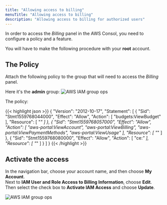 ```yaml
---
title: "Allowing access to billing"
menuTitle: "Allowing access to billing"
description: "Allowing access to billing for authorized users"
---
```


In order to access the *Billing* panel in the AWS Consol, you need to configure a policy and a feature.

You will have to make the following procedure with your **root** account.

## The Policy

Attach the following policy to the group that will need to access the *Billing* panel.

Here it's the **admin** group:
![AWS IAM group ops](/images/tips/aws_iam_group_admin.png)

The policy:

{{< highlight json >}}
{
  "Version": "2012-10-17",
  "Statement": [
    {
      "Sid": "Stmt1559768044000",
      "Effect": "Allow",
      "Action": [
        "budgets:ViewBudget"
      ],
      "Resource": [
        "*"
      ]
    },
    {
      "Sid": "Stmt1559768057000",
      "Effect": "Allow",
      "Action": [
        "aws-portal:ViewAccount",
        "aws-portal:ViewBilling",
        "aws-portal:ViewPaymentMethods",
        "aws-portal:ViewUsage"
      ],
      "Resource": [
        "*"
      ]
    },
    {
      "Sid": "Stmt1559768080000",
      "Effect": "Allow",
      "Action": [
        "ce:*"
      ],
      "Resource": [
        "*"
      ]
    }
  ]
}
{{< /highlight >}}

## Activate the access

In the navigation bar, choose your account name, and then choose **My Account**. \
Next to **IAM User and Role Access to Billing Information**, choose **Edit**. \
Then select the check box to **Activate IAM Access** and choose **Update**.

![AWS IAM group ops](/images/tips/aws_iam_billing.png)

